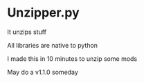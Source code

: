 # Unzipper.py
It unzips stuff

All libraries are native to python

I made this in 10 minutes to unzip some mods

May do a v1.1.0 someday
